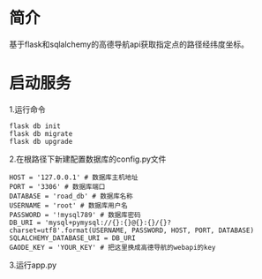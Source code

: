 # 简介
基于flask和sqlalchemy的高德导航api获取指定点的路径经纬度坐标。
# 启动服务
1.运行命令 
```
flask db init
flask db migrate
flask db upgrade
```
2.在根路径下新建配置数据库的config.py文件
```
HOST = '127.0.0.1' # 数据库主机地址
PORT = '3306' # 数据库端口
DATABASE = 'road_db' # 数据库名称
USERNAME = 'root' # 数据库用户名
PASSWORD = '!mysql789' # 数据库密码
DB_URI = 'mysql+pymysql://{}:{}@{}:{}/{}?charset=utf8'.format(USERNAME, PASSWORD, HOST, PORT, DATABASE)
SQLALCHEMY_DATABASE_URI = DB_URI
GAODE_KEY = 'YOUR_KEY' # 把这里换成高德导航的webapi的key
```
3.运行app.py

